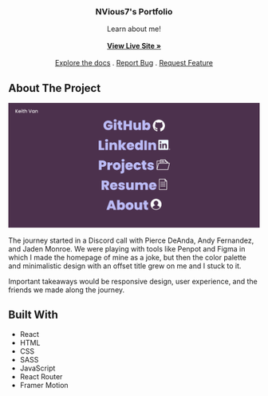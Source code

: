 <br/>
<p align="center">
  <h3 align="center">NVious7's Portfolio</h3>

  <p align="center">
    Learn about me!
    <br/>
    <br/>
    <a href="https://nvious7-portfolio.netlify.app/"><strong>View Live Site »</strong></a>
    <br/>
    <br/>
    <a href="https://github.com/NVious7/Portfolio">Explore the docs</a>
    .
    <a href="https://github.com/NVious7/Portfolio/issues">Report Bug</a>
    .
    <a href="https://github.com/NVious7/Portfolio/issues">Request Feature</a>
  </p>
</p>

## About The Project

![Screen Shot](public/Screenshot.png)

The journey started in a Discord call with Pierce DeAnda, Andy Fernandez, and Jaden Monroe. We were playing with tools like Penpot and Figma in which I made the homepage of mine as a joke, but then the color palette and minimalistic design with an offset title grew on me and I stuck to it.

Important takeaways would be responsive design, user experience, and the friends we made along the journey.

## Built With

* React
* HTML
* CSS
* SASS
* JavaScript
* React Router
* Framer Motion
